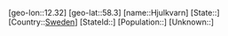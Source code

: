 ﻿---
location: [58.3,12.32]
type: City
tags:
- geo/City


SpocWebEntityId: 30958
isDeleted: false
confidential: public

---
[geo-lon::12.32]
[geo-lat::58.3]
[name::Hjulkvarn]
[State::]
[Country::[Sweden](geo/Continent/Europe/Sweden.md)]
[StateId::]
[Population::]
[Unknown::]

